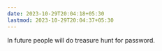 ```yaml
---
date: 2023-10-29T20:04:18+05:30
lastmod: 2023-10-29T20:04:37+05:30
---
```


In future people will do treasure hunt for password.
